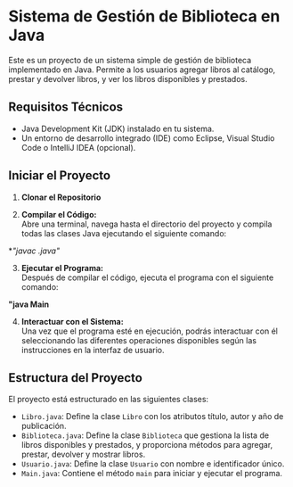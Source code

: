 # Sistema de Gestión de Biblioteca en Java

Este es un proyecto de un sistema simple de gestión de biblioteca implementado en Java. Permite a los usuarios agregar libros al catálogo, prestar y devolver libros, y ver los libros disponibles y prestados.

## Requisitos Técnicos

- Java Development Kit (JDK) instalado en tu sistema.
- Un entorno de desarrollo integrado (IDE) como Eclipse, Visual Studio Code o IntelliJ IDEA (opcional).

## Iniciar el Proyecto

1. **Clonar el Repositorio**  

2. **Compilar el Código:**  
Abre una terminal, navega hasta el directorio del proyecto y compila todas las clases Java ejecutando el siguiente comando:

**"javac *.java"**


3. **Ejecutar el Programa:**  
Después de compilar el código, ejecuta el programa con el siguiente comando:

**"java Main**



4. **Interactuar con el Sistema:**  
Una vez que el programa esté en ejecución, podrás interactuar con él seleccionando las diferentes operaciones disponibles según las instrucciones en la interfaz de usuario.

## Estructura del Proyecto

El proyecto está estructurado en las siguientes clases:

- `Libro.java`: Define la clase `Libro` con los atributos título, autor y año de publicación.
- `Biblioteca.java`: Define la clase `Biblioteca` que gestiona la lista de libros disponibles y prestados, y    proporciona métodos para agregar, prestar, devolver y mostrar libros.
- `Usuario.java`: Define la clase `Usuario` con nombre e identificador único.
- `Main.java`: Contiene el método `main` para iniciar y ejecutar el programa.



